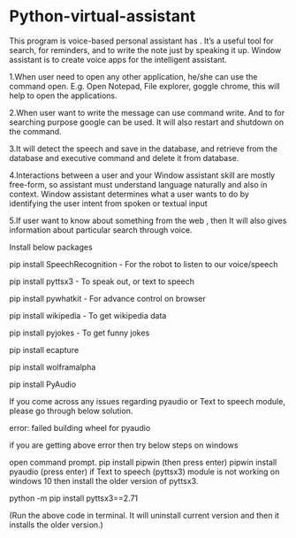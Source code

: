 # Python-virtual-assistant
This program is voice-based personal assistant has . It’s a useful tool for search, for reminders, and to write the note just by speaking it up. 
Window assistant is to create voice apps for the intelligent assistant.

1.When user need to open any other application, he/she can use the command open. 
E.g. Open Notepad, File explorer, goggle chrome, this will help to open the applications.

2.When user want to write the message can use command write. And to for searching purpose google can be used. It will also restart and shutdown on the command. 

3.It will detect the speech and save in the database, and retrieve from the database and executive command and delete it from database. 

4.Interactions between a user and your Window assistant skill are mostly free-form, so assistant must understand language naturally and also in context. Window assistant determines what a user wants to do by identifying the user intent from spoken or textual input 

5.If user want to know about something from the web , then It will also gives information about particular search through voice.




Install below packages

pip install SpeechRecognition - For the robot to listen to our voice/speech

pip install pyttsx3 - To speak out, or text to speech

pip install pywhatkit - For advance control on browser

pip install wikipedia - To get wikipedia data

pip install pyjokes - To get funny jokes

pip install ecapture

pip install wolframalpha

pip install PyAudio

If you come across any issues regarding pyaudio or Text to speech module, please go through below solution.

error: failed building wheel for pyaudio

if you are getting above error then try below steps on windows

open command prompt.
pip install pipwin (then press enter)
pipwin install pyaudio (press enter)
if Text to speech (pyttsx3) module is not working on windows 10 then install the older version of pyttsx3.

python -m pip install pyttsx3==2.71

(Run the above code in terminal. It will uninstall current version and then it installs the older version.)
